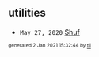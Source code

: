 ## utilities


* <code>May 27, 2020</code> [Shuf](2020-05-27T05-20-57-shuf.md)

<sup><sub>generated 2 Jan 2021 15:32:44 by <a href='https://github.com/senorprogrammer/til'>til</a></sub></sup>
